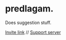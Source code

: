 # predlagam.

Does suggestion stuff.

[Invite link](https://discordapp.com/oauth2/authorize?client_id=557063959606460458&permissions=537259088&scope=bot) // [Support server](https://discord.gg/rf3zd3e)
